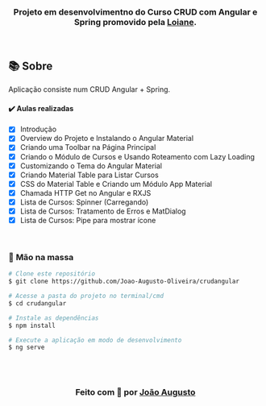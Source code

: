 <div align="center">

<h3>

Projeto em desenvolvimentno do Curso CRUD com Angular e Spring promovido pela [Loiane].

</h3>

</div>

<br>

## 📚 **Sobre**

Aplicação consiste num CRUD Angular + Spring.

#### ✔️ Aulas realizadas

- [x] Introdução
- [x] Overview do Projeto e Instalando o Angular Material
- [x] Criando uma Toolbar na Página Principal
- [x] Criando o Módulo de Cursos e Usando Roteamento com Lazy Loading
- [x] Customizando o Tema do Angular Material
- [x] Criando Material Table para Listar Cursos
- [x] CSS do Material Table e Criando um Módulo App Material
- [x] Chamada HTTP Get no Angular e RXJS
- [x] Lista de Cursos: Spinner (Carregando)
- [x] Lista de Cursos: Tratamento de Erros e MatDialog
- [x] Lista de Cursos: Pipe para mostrar ícone

<br>

### 🚀 **Mão na massa**

```bash
# Clone este repositório
$ git clone https://github.com/Joao-Augusto-Oliveira/crudangular

# Acesse a pasta do projeto no terminal/cmd
$ cd crudangular

# Instale as dependências
$ npm install

# Execute a aplicação em modo de desenvolvimento
$ ng serve

```

<br>
<br>

<h3 align="center">
Feito com 💜 por <a href="https://www.linkedin.com/in/joão-augusto-oliveira-dos-santos-9b0693195">João Augusto</a>
<br><br> 
</h3>

<!-- Links -->

[loiane]: https://www.youtube.com/watch?v=qJnjz8FIs6Q&list=PLGxZ4Rq3BOBpwaVgAPxTxhdX_TfSVlTcY
